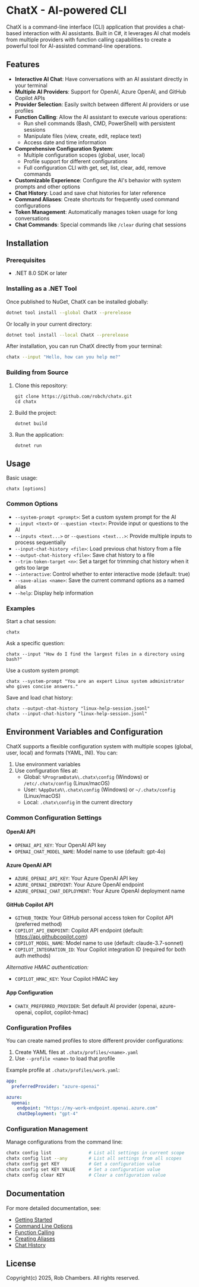 # ChatX - AI-powered CLI

ChatX is a command-line interface (CLI) application that provides a chat-based interaction with AI assistants. Built in C#, it leverages AI chat models from multiple providers with function calling capabilities to create a powerful tool for AI-assisted command-line operations.

## Features

- **Interactive AI Chat**: Have conversations with an AI assistant directly in your terminal
- **Multiple AI Providers**: Support for OpenAI, Azure OpenAI, and GitHub Copilot APIs
- **Provider Selection**: Easily switch between different AI providers or use profiles
- **Function Calling**: Allow the AI assistant to execute various operations:
  - Run shell commands (Bash, CMD, PowerShell) with persistent sessions
  - Manipulate files (view, create, edit, replace text)
  - Access date and time information
- **Comprehensive Configuration System**: 
  - Multiple configuration scopes (global, user, local)
  - Profile support for different configurations
  - Full configuration CLI with get, set, list, clear, add, remove commands
- **Customizable Experience**: Configure the AI's behavior with system prompts and other options
- **Chat History**: Load and save chat histories for later reference
- **Command Aliases**: Create shortcuts for frequently used command configurations
- **Token Management**: Automatically manages token usage for long conversations
- **Chat Commands**: Special commands like `/clear` during chat sessions

## Installation

### Prerequisites

- .NET 8.0 SDK or later

### Installing as a .NET Tool

Once published to NuGet, ChatX can be installed globally:

```bash
dotnet tool install --global ChatX --prerelease
```

Or locally in your current directory:

```bash
dotnet tool install --local ChatX --prerelease
```

After installation, you can run ChatX directly from your terminal:

```bash
chatx --input "Hello, how can you help me?"
```

### Building from Source

1. Clone this repository:
   ```
   git clone https://github.com/robch/chatx.git
   cd chatx
   ```

2. Build the project:
   ```
   dotnet build
   ```

3. Run the application:
   ```
   dotnet run
   ```

## Usage

Basic usage:

```
chatx [options]
```

### Common Options

- `--system-prompt <prompt>`: Set a custom system prompt for the AI
- `--input <text>` or `--question <text>`: Provide input or questions to the AI
- `--inputs <text...>` or `--questions <text...>`: Provide multiple inputs to process sequentially
- `--input-chat-history <file>`: Load previous chat history from a file
- `--output-chat-history <file>`: Save chat history to a file
- `--trim-token-target <n>`: Set a target for trimming chat history when it gets too large
- `--interactive`: Control whether to enter interactive mode (default: true)
- `--save-alias <name>`: Save the current command options as a named alias
- `--help`: Display help information

### Examples

Start a chat session:
```
chatx
```

Ask a specific question:
```
chatx --input "How do I find the largest files in a directory using bash?"
```

Use a custom system prompt:
```
chatx --system-prompt "You are an expert Linux system administrator who gives concise answers."
```

Save and load chat history:
```
chatx --output-chat-history "linux-help-session.jsonl"
chatx --input-chat-history "linux-help-session.jsonl"
```

## Environment Variables and Configuration

ChatX supports a flexible configuration system with multiple scopes (global, user, local) and formats (YAML, INI). You can:

1. Use environment variables
2. Use configuration files at:
   - Global: `%ProgramData%\.chatx\config` (Windows) or `/etc/.chatx/config` (Linux/macOS)
   - User: `%AppData%\.chatx\config` (Windows) or `~/.chatx/config` (Linux/macOS)
   - Local: `.chatx\config` in the current directory

### Common Configuration Settings

#### OpenAI API
- `OPENAI_API_KEY`: Your OpenAI API key
- `OPENAI_CHAT_MODEL_NAME`: Model name to use (default: gpt-4o)

#### Azure OpenAI API
- `AZURE_OPENAI_API_KEY`: Your Azure OpenAI API key
- `AZURE_OPENAI_ENDPOINT`: Your Azure OpenAI endpoint
- `AZURE_OPENAI_CHAT_DEPLOYMENT`: Your Azure OpenAI deployment name

#### GitHub Copilot API
- `GITHUB_TOKEN`: Your GitHub personal access token for Copilot API (preferred method)
- `COPILOT_API_ENDPOINT`: Copilot API endpoint (default: https://api.githubcopilot.com)
- `COPILOT_MODEL_NAME`: Model name to use (default: claude-3.7-sonnet)
- `COPILOT_INTEGRATION_ID`: Your Copilot integration ID (required for both auth methods)

*Alternative HMAC authentication:*
- `COPILOT_HMAC_KEY`: Your Copilot HMAC key

#### App Configuration
- `CHATX_PREFERRED_PROVIDER`: Set default AI provider (openai, azure-openai, copilot, copilot-hmac)

### Configuration Profiles

You can create named profiles to store different provider configurations:

1. Create YAML files at `.chatx/profiles/<name>.yaml`
2. Use `--profile <name>` to load that profile

Example profile at `.chatx/profiles/work.yaml`:
```yaml
app:
  preferredProvider: "azure-openai"

azure:
  openai:
    endpoint: "https://my-work-endpoint.openai.azure.com"
    chatDeployment: "gpt-4"
```

### Configuration Management

Manage configurations from the command line:

```bash
chatx config list              # List all settings in current scope
chatx config list --any        # List all settings from all scopes
chatx config get KEY           # Get a configuration value
chatx config set KEY VALUE     # Set a configuration value
chatx config clear KEY         # Clear a configuration value
```

## Documentation

For more detailed documentation, see:
- [Getting Started](docs/getting-started.md)
- [Command Line Options](docs/cli-options.md)
- [Function Calling](docs/function-calling.md)
- [Creating Aliases](docs/aliases.md)
- [Chat History](docs/chat-history.md)

## License

Copyright(c) 2025, Rob Chambers. All rights reserved.